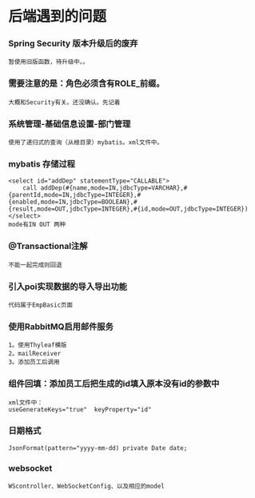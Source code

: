 # 后端遇到的问题
### Spring Security 版本升级后的废弃
    暂使用旧版函数，待升级中。。
### 需要注意的是：角色必须含有ROLE_前缀。
    大概和Security有关。还没确认。先记着
### 系统管理-基础信息设置-部门管理
    使用了递归式的查询（从根目录）mybatis。xml文件中。
### mybatis 存储过程
    <select id="addDep" statementType="CALLABLE">
        call addDep(#{name,mode=IN,jdbcType=VARCHAR},#{parentId,mode=IN,jdbcType=INTEGER},#{enabled,mode=IN,jdbcType=BOOLEAN},#{result,mode=OUT,jdbcType=INTEGER},#{id,mode=OUT,jdbcType=INTEGER})
    </select>
    mode有IN OUT 两种
### @Transactional注解
    不能一起完成则回退
### 引入poi实现数据的导入导出功能
    代码属于EmpBasic页面
### 使用RabbitMQ启用邮件服务
    1。使用Thyleaf模版
    2。mailReceiver
    3。添加员工后调用
### 组件回填：添加员工后把生成的id填入原本没有id的参数中
    xml文件中：
    useGenerateKeys="true"  keyProperty="id"
### 日期格式
    JsonFormat(pattern="yyyy-mm-dd) private Date date;
### websocket
    WScontroller、WebSocketConfig、以及相应的model